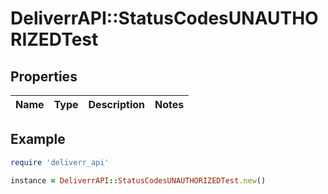 # DeliverrAPI::StatusCodesUNAUTHORIZEDTest

## Properties

| Name | Type | Description | Notes |
| ---- | ---- | ----------- | ----- |

## Example

```ruby
require 'deliverr_api'

instance = DeliverrAPI::StatusCodesUNAUTHORIZEDTest.new()
```

